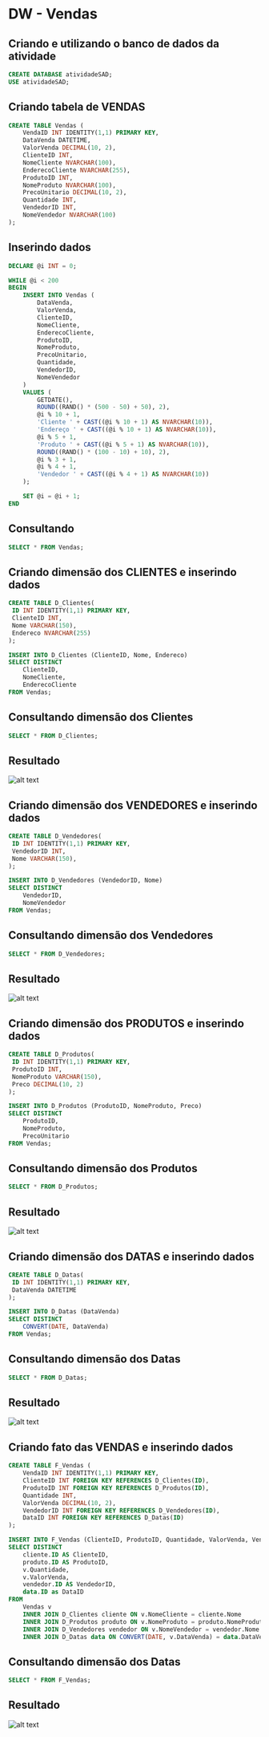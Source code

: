 # DW - Vendas

## Criando e utilizando o banco de dados da atividade

```sql
CREATE DATABASE atividadeSAD;
USE atividadeSAD;
```

## Criando tabela de VENDAS

```sql
CREATE TABLE Vendas (
    VendaID INT IDENTITY(1,1) PRIMARY KEY,
    DataVenda DATETIME,
    ValorVenda DECIMAL(10, 2),
    ClienteID INT,
    NomeCliente NVARCHAR(100),
    EnderecoCliente NVARCHAR(255),
    ProdutoID INT,
    NomeProduto NVARCHAR(100),
    PrecoUnitario DECIMAL(10, 2),
    Quantidade INT,
    VendedorID INT,
    NomeVendedor NVARCHAR(100)
);
```

## Inserindo dados

```sql
DECLARE @i INT = 0;

WHILE @i < 200
BEGIN
    INSERT INTO Vendas (
        DataVenda,
        ValorVenda,
        ClienteID,
        NomeCliente,
        EnderecoCliente,
        ProdutoID,
        NomeProduto,
        PrecoUnitario,
        Quantidade,
        VendedorID,
        NomeVendedor
    )
    VALUES (
        GETDATE(),
        ROUND((RAND() * (500 - 50) + 50), 2),
        @i % 10 + 1,
        'Cliente ' + CAST((@i % 10 + 1) AS NVARCHAR(10)),
        'Endereço ' + CAST((@i % 10 + 1) AS NVARCHAR(10)),
        @i % 5 + 1,
        'Produto ' + CAST((@i % 5 + 1) AS NVARCHAR(10)),
        ROUND((RAND() * (100 - 10) + 10), 2),
        @i % 3 + 1,
        @i % 4 + 1,
        'Vendedor ' + CAST((@i % 4 + 1) AS NVARCHAR(10))
    );

    SET @i = @i + 1;
END
```

## Consultando

```sql
SELECT * FROM Vendas;
```

## Criando dimensão dos CLIENTES e inserindo dados

```sql
CREATE TABLE D_Clientes(
 ID INT IDENTITY(1,1) PRIMARY KEY,
 ClienteID INT,
 Nome VARCHAR(150),
 Endereco NVARCHAR(255)
);

INSERT INTO D_Clientes (ClienteID, Nome, Endereco)
SELECT DISTINCT
	ClienteID,
    NomeCliente,
    EnderecoCliente
FROM Vendas;
```

## Consultando dimensão dos Clientes

```sql
SELECT * FROM D_Clientes;
```

## Resultado

![alt text](imagens/1.png)

## Criando dimensão dos VENDEDORES e inserindo dados

```sql
CREATE TABLE D_Vendedores(
 ID INT IDENTITY(1,1) PRIMARY KEY,
 VendedorID INT,
 Nome VARCHAR(150),
);

INSERT INTO D_Vendedores (VendedorID, Nome)
SELECT DISTINCT
	VendedorID,
    NomeVendedor
FROM Vendas;
```

## Consultando dimensão dos Vendedores

```sql
SELECT * FROM D_Vendedores;
```

## Resultado

![alt text](imagens/2.png)

## Criando dimensão dos PRODUTOS e inserindo dados

```sql
CREATE TABLE D_Produtos(
 ID INT IDENTITY(1,1) PRIMARY KEY,
 ProdutoID INT,
 NomeProduto VARCHAR(150),
 Preco DECIMAL(10, 2)
);

INSERT INTO D_Produtos (ProdutoID, NomeProduto, Preco)
SELECT DISTINCT
	ProdutoID,
    NomeProduto,
	PrecoUnitario
FROM Vendas;
```

## Consultando dimensão dos Produtos

```sql
SELECT * FROM D_Produtos;
```

## Resultado

![alt text](imagens/3.png)

## Criando dimensão dos DATAS e inserindo dados

```sql
CREATE TABLE D_Datas(
 ID INT IDENTITY(1,1) PRIMARY KEY,
 DataVenda DATETIME
);

INSERT INTO D_Datas (DataVenda)
SELECT DISTINCT
	CONVERT(DATE, DataVenda)
FROM Vendas;
```

## Consultando dimensão dos Datas

```sql
SELECT * FROM D_Datas;
```

## Resultado

![alt text](imagens/4.png)

## Criando fato das VENDAS e inserindo dados

```sql
CREATE TABLE F_Vendas (
    VendaID INT IDENTITY(1,1) PRIMARY KEY,
    ClienteID INT FOREIGN KEY REFERENCES D_Clientes(ID),
    ProdutoID INT FOREIGN KEY REFERENCES D_Produtos(ID),
    Quantidade INT,
    ValorVenda DECIMAL(10, 2),
    VendedorID INT FOREIGN KEY REFERENCES D_Vendedores(ID),
    DataID INT FOREIGN KEY REFERENCES D_Datas(ID)
);

INSERT INTO F_Vendas (ClienteID, ProdutoID, Quantidade, ValorVenda, VendedorID, DataID)
SELECT DISTINCT
    cliente.ID AS ClienteID,
    produto.ID AS ProdutoID,
    v.Quantidade,
    v.ValorVenda,
    vendedor.ID AS VendedorID,
	data.ID as DataID
FROM
    Vendas v
    INNER JOIN D_Clientes cliente ON v.NomeCliente = cliente.Nome
    INNER JOIN D_Produtos produto ON v.NomeProduto = produto.NomeProduto AND v.PrecoUnitario = produto.Preco
    INNER JOIN D_Vendedores vendedor ON v.NomeVendedor = vendedor.Nome
    INNER JOIN D_Datas data ON CONVERT(DATE, v.DataVenda) = data.DataVenda;
```

## Consultando dimensão dos Datas

```sql
SELECT * FROM F_Vendas;
```

## Resultado

![alt text](imagens/5.png)
